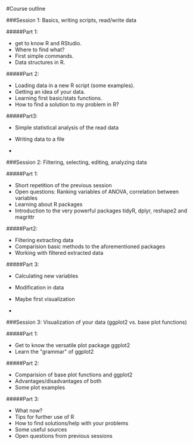 #Course outline

###Session 1: Basics, writing scripts, read/write data

#####Part 1:
- get to know R and RStudio. 
- Where to find what? 
- First simple commands. 
- Data structures in R.

#####Part 2:
- Loading data in a new R script (some examples). 
- Getting an idea of your data. 
- Learning first basic/stats functions.
- How to find a solution to my problem in R?
 
#####Part3:
- Simple statistical analysis of the read data
- Writing data to a file


-
###Session 2: Filtering, selecting, editing, analyzing data

#####Part 1:
- Short repetition of the previous session
- Open questions: Ranking variables of ANOVA, correlation between variables
- Learning about R packages
- Introduction to the very powerful packages tidyR, dplyr, reshape2 and magrittr

#####Part2:
- Filtering extracting data
- Comparision basic methods to the aforementioned packages
- Working with filtered extracted data

#####Part 3:
- Calculating new variables
- Modification in data
- Maybe first visualization

-

###Session 3: Visualization of your data (ggplot2 vs. base plot functions)

#####Part 1:
- Get to know the versatile plot package ggplot2
- Learn the "grammar" of ggplot2

#####Part 2:
- Comparision of base plot functions and ggplot2
- Advantages/disadvantages of both
- Some plot examples

#####Part 3:
- What now?
- Tips for further use of R
- How to find solutions/help with your problems
- Some useful sources
- Open questions from previous sessions


